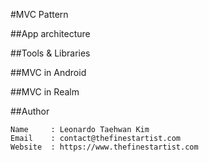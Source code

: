 #MVC Pattern

##App architecture

##Tools & Libraries

##MVC in Android

##MVC in Realm

##Author
```
Name     : Leonardo Taehwan Kim
Email    : contact@thefinestartist.com
Website  : https://www.thefinestartist.com
```
